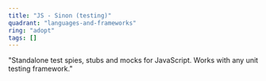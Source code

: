 ```yaml
---
title: "JS - Sinon (testing)"
quadrant: "languages-and-frameworks"
ring: "adopt"
tags: []
---
```


"Standalone test spies, stubs and mocks for JavaScript.  Works with any unit testing framework."
